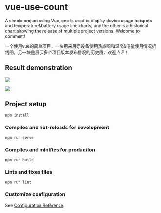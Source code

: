 # vue-use-count
A simple project using Vue, one is used to display device usage hotspots and temperature&battery usage line charts, and the other is a historical chart showing the release of multiple project versions. Welcome to comment!

一个使用vue的简单项目，一块用来展示设备使用热点图和温度&电量使用情况折线图，另一块是展示多个项目版本发布情况的历史图，欢迎点评！

## Result demonstration
![](https://imgur.com/a/qmDFhEt)

![](D:\work\front\vue-use-count\src\static\img\gif2.gif)
## Project setup
```
npm install
```

### Compiles and hot-reloads for development
```
npm run serve
```

### Compiles and minifies for production
```
npm run build
```

### Lints and fixes files
```
npm run lint
```

### Customize configuration
See [Configuration Reference](https://cli.vuejs.org/config/).
